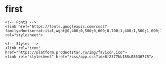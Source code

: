 # first
<!DOCTYPE html>
<html lang="ru" class="dark">
<head>
    <meta charset="utf-8">
    <meta name="viewport" content="width=device-width, initial-scale=1">

    

    <!-- Fonts -->
    <link href="https://fonts.googleapis.com/css2?family=Montserrat:ital,wght@0,400;0,500;0,600;0,700;1,400;1,500;1,600;1,700&display=swap" rel="stylesheet">

    <!-- Styles -->
    <link rel="icon" href="https://platform.productstar.ru/img/favicon.ico">
    <link rel="stylesheet" href="/css/app.css?id=6f2377bb188c08636775">
